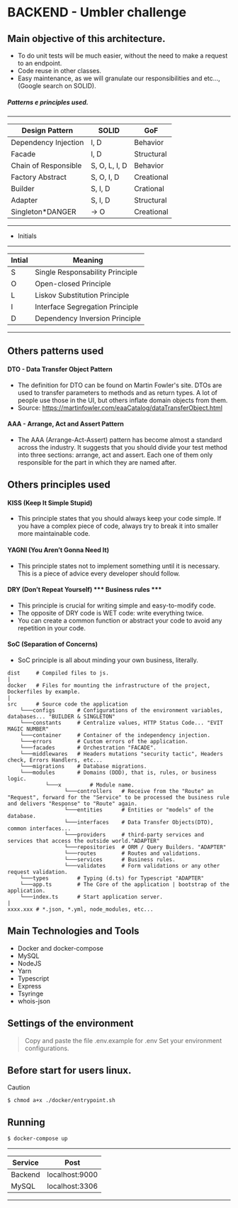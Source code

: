 # BACKEND - Umbler challenge

## Main objective of this architecture.
- To do unit tests will be much easier, without the need to make a request to an endpoint.
- Code reuse in other classes.
- Easy maintenance, as we will granulate our responsibilities and etc..., (Google search on SOLID).

##### Patterns e principles used.
_______________________________________________________________

|  Design Pattern           |  SOLID           | GoF          |
| ------------------------- | ---------------- |--------------|
|  Dependency Injection     | I, D             | Behavior     |
|  Facade                   | I, D             | Structural   |
|  Chain of Responsible     | S, O, L, I, D    | Behavior     |
|  Factory Abstract         | S, O, I, D       | Creational   |
|  Builder                  | S, I, D          | Crational    |
|  Adapter                  | S, I, D          | Structural   |
|  Singleton*DANGER         | -> O             | Creational   |
_______________________________________________________________

- Initials
______________________________________________

|  Intial | Meaning                          |
| --------|--------------------------------- |
|  S      | Single Responsability Principle  |
|  O      | Open-closed Principle            |
|  L      | Liskov Substitution Principle    |
|  I      | Interface Segregation Principle  |
|  D      | Dependency Inversion Principle   |
______________________________________________

## Others patterns used
#### DTO - Data Transfer Object Pattern
- The definition for DTO can be found on Martin Fowler's site. DTOs are used to transfer parameters to methods and as return types. A lot of people use those in the UI, but others inflate domain objects from them.
- Source: https://martinfowler.com/eaaCatalog/dataTransferObject.html

#### AAA - Arrange, Act and Assert Pattern
- The AAA (Arrange-Act-Assert) pattern has become almost a standard across the industry. It suggests that you should divide your test method into three sections: arrange, act and assert. Each one of them only responsible for the part in which they are named after.

## Others principles used
#### KISS (Keep It Simple Stupid)
- This principle states that you should always keep your code simple. If you have a complex piece of code, always try to break it into smaller more maintainable code.

#### YAGNI (You Aren’t Gonna Need It)
- This principle states not to implement something until it is necessary. This is a piece of advice every developer should follow.

#### DRY (Don’t Repeat Yourself) *** Business rules ***
- This principle is crucial for writing simple and easy-to-modify code.
- The opposite of DRY code is WET code: write everything twice.
- You can create a common function or abstract your code to avoid any repetition in your code.

#### SoC (Separation of Concerns)
- SoC principle is all about minding your own business, literally.

~~~~
dist     # Compiled files to js.
|
docker   # Files for mounting the infrastructure of the project, Dockerfiles by example.
|
src      # Source code the application
    └───configs       # Configurations of the environment variables, databases... "BUILDER & SINGLETON"
    └───constants     # Centralize values, HTTP Status Code... "EVIT MAGIC NUMBER"
    └───container     # Container of the independency injection.
    └───errors        # Custom errors of the application.
    └───facades       # Orchestration "FACADE".
    └───middlewares   # Headers mutations "security tactic", Headers check, Errors Handlers, etc...
    └───migrations    # Database migrations.
    └───modules       # Domains (DDD), that is, rules, or business logic.
            └───x         # Module name.
                  └───controllers   # Receive from the "Route" an "Request", forward for the "Service" to be processed the business rule and delivers "Response" to "Route" again.
                  └───entities      # Entities or "models" of the database.
                  └───interfaces    # Data Transfer Objects(DTO), common interfaces...
                  └───providers     # third-party services and services that access the outside world."ADAPTER"
                  └───repositories  # ORM / Query Builders. "ADAPTER"
                  └───routes        # Routes and validations.
                  └───services      # Business rules.
                  └───validates     # Form validations or any other request validation.
    └───types         # Typing (d.ts) for Typescript "ADAPTER"
    └───app.ts        # The Core of the application | bootstrap of the application.
    └───index.ts      # Start application server.
|
xxxx.xxx # *.json, *.yml, node_modules, etc...
~~~~

## Main Technologies and Tools
- Docker and docker-compose
- MySQL
- NodeJS
- Yarn
- Typescript
- Express
- Tsyringe
- whois-json

## Settings of the environment
> Copy and paste the file .env.example for .env
> Set your environment configurations.

## Before start for users linux.
> [!CAUTION]
> `$ chmod a+x ./docker/entrypoint.sh`

## Running
```bash
$ docker-compose up
```
__________________________________

|  Service     |  Post           |
| ------------ | --------------- |
|  Backend     |  localhost:9000 |
|  MySQL       |  localhost:3306 |
__________________________________